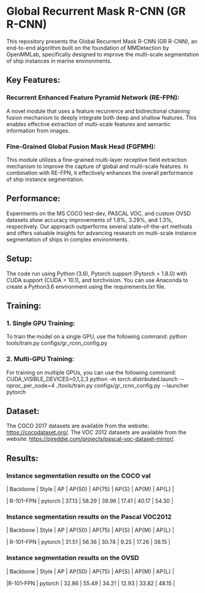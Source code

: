# Global Recurrent Mask R-CNN (GR R-CNN)
This repository presents the Global Recurrent Mask R-CNN (GR R-CNN), an end-to-end algorithm built on the foundation of MMDetection by OpenMMLab, specifically designed to improve the multi-scale segmentation of ship instances in marine environments. 

## Key Features:

### Recurrent Enhanced Feature Pyramid Network (RE-FPN):
A novel module that uses a feature recurrence and bidirectional chaining fusion mechanism to deeply integrate both deep and shallow features. This enables effective extraction of multi-scale features and semantic information from images.

### Fine-Grained Global Fusion Mask Head (FGFMH):
This module utilizes a fine-grained multi-layer receptive field extraction mechanism to improve the capture of global and multi-scale features. In combination with RE-FPN, it effectively enhances the overall performance of ship instance segmentation.

## Performance:
Experiments on the MS COCO test-dev, PASCAL VOC, and custom OVSD datasets show accuracy improvements of 1.8%, 3.29%, and 1.3%, respectively. Our approach outperforms several state-of-the-art methods and offers valuable insights for advancing research on multi-scale instance segmentation of ships in complex environments.

## Setup:
The code run using Python (3.6), Pytorch support (Pytorch > 1.8.0) with CUDA support (CUDA > 10.1), and torchvision.
You can use Anaconda to create a Python3.6 environment using the requirements.txt file.

## Training: 
### 1. Single GPU Training:
To train the model on a single GPU, use the following command:
 python tools/train.py configs/gr_rcnn_config.py
### 2. Multi-GPU Training:
For training on multiple GPUs, you can use the following command:
 CUDA_VISIBLE_DEVICES=0,1,2,3  python -m torch.distributed.launch --nproc_per_node=4 ./tools/train.py  configs/gr_rcnn_config.py  --launcher pytorch

## Dataset:
The COCO 2017 datasets are available from the website:
https://cocodataset.org/.
The VOC 2012 datasets  are available from the website:
https://pjreddie.com/projects/pascal-voc-dataset-mirror/.

## Results:
### Instance segmentation results on the COCO val
| Backbone  |  Style  |   AP  | AP{50} | AP{75} | AP{S} | AP{M} | AP{L} |

| R-101-FPN | pytorch | 37.13 | 58.29  | 39.96  | 17.41 | 40.17 | 54.30 |

### Instance segmentation results on the Pascal VOC2012
| Backbone  |  Style  |   AP  | AP{50} | AP{75} | AP{S} | AP{M} | AP{L} |

| R-101-FPN | pytorch | 31.51 | 56.36  |  30.74 |  9.25 | 17.26 | 38.15 |

### Instance segmentation results on the OVSD
| Backbone |  Style  |  AP   | AP{50} | AP{75} | AP{S} | AP{M} | AP{L} | 

|R-101-FPN | pytorch | 32.86 | 55.49  | 34.21  | 12.93 | 33.82 | 48.15 |






